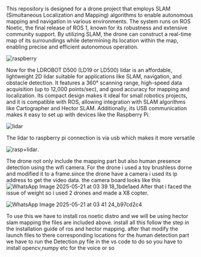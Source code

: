 This repository is designed for a drone project that employs SLAM (Simultaneous Localization and Mapping) algorithms to enable autonomous mapping and navigation in various environments. The system runs on ROS Noetic, the final release of ROS 1, known for its robustness and extensive community support. By utilizing SLAM, the drone can construct a real-time map of its surroundings while determining its location within the map, enabling precise and efficient autonomous operation.

![raspberry](https://github.com/user-attachments/assets/0f15ca7b-f831-47a2-9168-430ff81eeb69)

Now for the  LDROBOT D500 (LD19 or LD500) lidar is an affordable, lightweight 2D lidar suitable for applications like SLAM, navigation, and obstacle detection. It features a 360° scanning range, high-speed data acquisition (up to 12,000 points/sec), and good accuracy for mapping and localization. Its compact design makes it ideal for small robotics projects, and it is compatible with ROS, allowing integration with SLAM algorithms like Cartographer and Hector SLAM. Additionally, its USB communication makes it easy to set up with devices like the Raspberry Pi.

![lidar](https://github.com/user-attachments/assets/a0d82a6d-dfd1-4108-b8c8-f5dbef295172)


  The lidar to raspberry pi connection is via usb which makes it more versatile 
  
![rasp+lidar](https://github.com/user-attachments/assets/1fc4c997-416d-479d-8e99-bb57e97ec099).

The drone not only include the mapping part but also human presence detection using the wifi camera.
For the drone i used a toy brushless dorne and modified it to a frame.since the drone have a camera i used its ip address to get the video data.
the camera board looks like this
![WhatsApp Image 2025-05-21 at 03 39 18_1bde1aed](https://github.com/user-attachments/assets/5e0c90ab-bb52-41c2-96ae-66c2d7b51e19)
After that i faced the issue of weight so i used 2 drones and made a X8 copter.

![WhatsApp Image 2025-05-21 at 03 41 24_b97cd2c4](https://github.com/user-attachments/assets/e52281d3-c419-41c6-811b-d5a6e3454087)

To use this we have to install ros noetic distro and we will be using hector slam mapping the files are included above. install all this follow the step in the installation guide of ros and hector mapping.
after that modify the launch files to there corresponding locations for the human detection part we have to run the Detection.py file in the vs code to do so you have to install opencv,numpy etc for the voice or so

